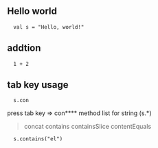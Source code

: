 
## Hello world
```
  val s = "Hello, world!"
```

## addtion
```
  1 + 2
```

## tab key usage
```
  s.con
```
press tab key => con**** method list for string (s\.\*)
> concat   contains   containsSlice   contentEquals

```
  s.contains("el")
```
